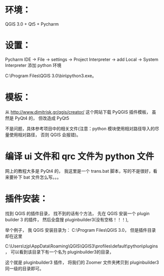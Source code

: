 # 环境：

QGIS 3.0 + Qt5 + Pycharm

# 设置：

 Pycharm IDE -> File -> settings -> Project Interpreter -> add Local -> System Interpreter 添加 python 环境

C:\Program Files\QGIS 3.0\bin\python3.exe。

# 模板：

从 http://www.dimitrisk.gr/qgis/creator/ 这个网站下载 PyQGIS 插件模板， 虽然是 PyQt4 的， 但改造成 PyQt5

不是问题，具体参考项目中的相关文件(注意：python 模块使用相对路径导入的尽量使用相对路径， 否则 QGIS 会报错)。

# 编译 ui 文件和 qrc  文件为 python 文件

 网上的教程大多是 PyQt4 的， 我这里是一个 trans.bat 脚本，写的不是很好，看来要补下 bat 文件怎么写。。。

# 插件安装：

找到 QGIS 的插件目录， 找不到的话有个方法， 先在 QGIS 安装一个 plugin builder 3 的插件， 然后全盘搜 pluginbuilder3(没有空格！！！),

举个例子， 我 QGIS 安装目录为： C:\Program Files\QGIS 3.0， 但是插件目录却在这里

C:\Users\zjp\AppData\Roaming\QGIS\QGIS3\profiles\default\python\plugins， 可以看到该目录下有一个名为 pluginbuilder3的目录，

 这个就是 pluginbuilder3 插件， 将我们的 Zoomer 文件夹拷贝到 pluginbuilder3 同一级的目录即可。

